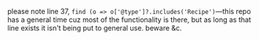 please note line 37, `find (o => o['@type']?.includes('Recipe')`—this repo has a general time cuz most of the functionality is there, but as long as that line exists it isn't being put to general use. beware &c.
